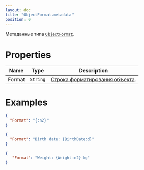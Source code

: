 ```yaml
---
layout: doc
title: "ObjectFormat.metadata"
position: 0
---
```


Метаданные типа [`ObjectFormat`](../).

# Properties

|Name|Type|Description|
|----|----|-----------|
|Format|`String`|[Строка форматирования объекта](../ObjectFormat.format).|


# Examples

```json
{
  "Format": "{:n2}"
}
```

```json
{
  "Format": "Birth date: {BirthDate:d}"
}
```

```json
{
   "Format": "Weight: {Weight:n2} kg"
}
```
